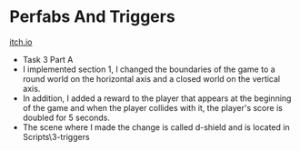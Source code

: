 # Perfabs And Triggers
[itch.io]()

* Task 3 Part A
* I implemented section 1, I changed the boundaries of the game to a round world on the horizontal axis and a closed world on the vertical axis.
* In addition, I added a reward to the player that appears at the beginning of the game and when the player collides with it, the player's score is doubled for 5 seconds.
* The scene where I made the change is called d-shield and is located in Scripts\3-triggers
